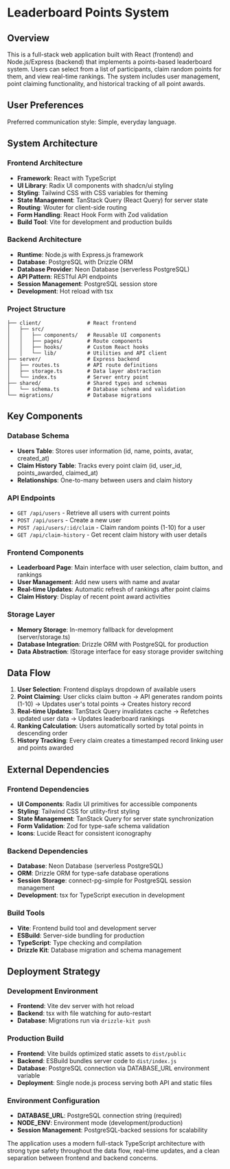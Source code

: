 # Leaderboard Points System

## Overview

This is a full-stack web application built with React (frontend) and Node.js/Express (backend) that implements a points-based leaderboard system. Users can select from a list of participants, claim random points for them, and view real-time rankings. The system includes user management, point claiming functionality, and historical tracking of all point awards.

## User Preferences

Preferred communication style: Simple, everyday language.

## System Architecture

### Frontend Architecture
- **Framework**: React with TypeScript
- **UI Library**: Radix UI components with shadcn/ui styling
- **Styling**: Tailwind CSS with CSS variables for theming
- **State Management**: TanStack Query (React Query) for server state
- **Routing**: Wouter for client-side routing
- **Form Handling**: React Hook Form with Zod validation
- **Build Tool**: Vite for development and production builds

### Backend Architecture
- **Runtime**: Node.js with Express.js framework
- **Database**: PostgreSQL with Drizzle ORM
- **Database Provider**: Neon Database (serverless PostgreSQL)
- **API Pattern**: RESTful API endpoints
- **Session Management**: PostgreSQL session store
- **Development**: Hot reload with tsx

### Project Structure
```
├── client/               # React frontend
│   ├── src/
│   │   ├── components/   # Reusable UI components
│   │   ├── pages/        # Route components
│   │   ├── hooks/        # Custom React hooks
│   │   └── lib/          # Utilities and API client
├── server/               # Express backend
│   ├── routes.ts         # API route definitions
│   ├── storage.ts        # Data layer abstraction
│   └── index.ts          # Server entry point
├── shared/               # Shared types and schemas
│   └── schema.ts         # Database schema and validation
└── migrations/           # Database migrations
```

## Key Components

### Database Schema
- **Users Table**: Stores user information (id, name, points, avatar, created_at)
- **Claim History Table**: Tracks every point claim (id, user_id, points_awarded, claimed_at)
- **Relationships**: One-to-many between users and claim history

### API Endpoints
- `GET /api/users` - Retrieve all users with current points
- `POST /api/users` - Create a new user
- `POST /api/users/:id/claim` - Claim random points (1-10) for a user
- `GET /api/claim-history` - Get recent claim history with user details

### Frontend Components
- **Leaderboard Page**: Main interface with user selection, claim button, and rankings
- **User Management**: Add new users with name and avatar
- **Real-time Updates**: Automatic refresh of rankings after point claims
- **Claim History**: Display of recent point award activities

### Storage Layer
- **Memory Storage**: In-memory fallback for development (server/storage.ts)
- **Database Integration**: Drizzle ORM with PostgreSQL for production
- **Data Abstraction**: IStorage interface for easy storage provider switching

## Data Flow

1. **User Selection**: Frontend displays dropdown of available users
2. **Point Claiming**: User clicks claim button → API generates random points (1-10) → Updates user's total points → Creates history record
3. **Real-time Updates**: TanStack Query invalidates cache → Refetches updated user data → Updates leaderboard rankings
4. **Ranking Calculation**: Users automatically sorted by total points in descending order
5. **History Tracking**: Every claim creates a timestamped record linking user and points awarded

## External Dependencies

### Frontend Dependencies
- **UI Components**: Radix UI primitives for accessible components
- **Styling**: Tailwind CSS for utility-first styling
- **State Management**: TanStack Query for server state synchronization
- **Form Validation**: Zod for type-safe schema validation
- **Icons**: Lucide React for consistent iconography

### Backend Dependencies
- **Database**: Neon Database (serverless PostgreSQL)
- **ORM**: Drizzle ORM for type-safe database operations
- **Session Storage**: connect-pg-simple for PostgreSQL session management
- **Development**: tsx for TypeScript execution in development

### Build Tools
- **Vite**: Frontend build tool and development server
- **ESBuild**: Server-side bundling for production
- **TypeScript**: Type checking and compilation
- **Drizzle Kit**: Database migration and schema management

## Deployment Strategy

### Development Environment
- **Frontend**: Vite dev server with hot reload
- **Backend**: tsx with file watching for auto-restart
- **Database**: Migrations run via `drizzle-kit push`

### Production Build
- **Frontend**: Vite builds optimized static assets to `dist/public`
- **Backend**: ESBuild bundles server code to `dist/index.js`
- **Database**: PostgreSQL connection via DATABASE_URL environment variable
- **Deployment**: Single node.js process serving both API and static files

### Environment Configuration
- **DATABASE_URL**: PostgreSQL connection string (required)
- **NODE_ENV**: Environment mode (development/production)
- **Session Management**: PostgreSQL-backed sessions for scalability

The application uses a modern full-stack TypeScript architecture with strong type safety throughout the data flow, real-time updates, and a clean separation between frontend and backend concerns.